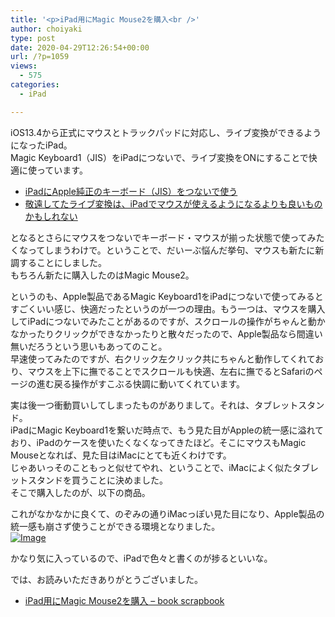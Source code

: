 ```yaml
---
title: '<p>iPad用にMagic Mouse2を購入<br />'
author: choiyaki
type: post
date: 2020-04-29T12:26:54+00:00
url: /?p=1059
views:
  - 575
categories:
  - iPad

---
```

iOS13.4から正式にマウスとトラックパッドに対応し、ライブ変換ができるようになったiPad。  
Magic Keyboard1（JIS）をiPadにつないで、ライブ変換をONにすることで快適に使っています。

  * [iPadにApple純正のキーボード（JIS）をつないで使う][1]
  * [敬遠してたライブ変換は、iPadでマウスが使えるようになるよりも良いものかもしれない][2]

となるとさらにマウスをつないでキーボード・マウスが揃った状態で使ってみたくなってしまうわけで。ということで、だいーぶ悩んだ挙句、マウスも新たに新調することにしました。  
もちろん新たに購入したのはMagic Mouse2。

  
というのも、Apple製品であるMagic Keyboard1をiPadにつないで使ってみるとすごくいい感じ、快適だったというのが一つの理由。もう一つは、マウスを購入してiPadにつないでみたことがあるのですが、スクロールの操作がちゃんと動かなかったりクリックができなかったりと散々だったので、Apple製品なら間違い無いだろうという思いもあってのこと。  
早速使ってみたのですが、右クリック左クリック共にちゃんと動作してくれており、マウスを上下に撫でることでスクロールも快適、左右に撫でるとSafariのページの進む戻る操作がすこぶる快調に動いてくれています。

実は後一つ衝動買いしてしまったものがありまして。それは、タブレットスタンド。  
iPadにMagic Keyboard1を繋いだ時点で、もう見た目がAppleの統一感に溢れており、iPadのケースを使いたくなくなってきたほど。そこにマウスもMagic Mouseとなれば、見た目はiMacにとても近くわけです。  
じゃあいっそのこともっと似せてやれ、ということで、iMacによく似たタブレットスタンドを買うことに決めました。  
そこで購入したのが、以下の商品。



これがなかなかに良くて、のぞみの通りiMacっぽい見た目になり、Apple製品の統一感も崩さず使うことができる環境となりました。  
[![Image][3]][4]

かなり気に入っているので、iPadで色々と書くのが捗るといいな。

では、お読みいただきありがとうございました。

  * [iPad用にMagic Mouse2を購入 &#8211; book scrapbook][5]

 [1]: https://choiyaki.com/?p=1048
 [2]: https://choiyaki.com/?p=1046
 [3]: https://gyazo.com/5f7235f200d94809fa9cc73aecb8e8ab/thumb/1000
 [4]: https://gyazo.com/5f7235f200d94809fa9cc73aecb8e8ab
 [5]: https://scrapbox.io/choiyaki-hondana/iPad%E7%94%A8%E3%81%ABMagic_Mouse2%E3%82%92%E8%B3%BC%E5%85%A5